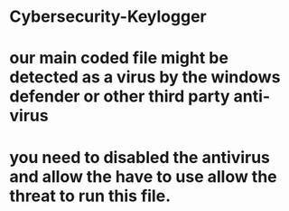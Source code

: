 # Cybersecurity-Keylogger
# our main coded file might be detected as a virus by the windows defender or other third party anti-virus 
# you need to disabled the antivirus and allow the have to use allow the threat to run this file.

